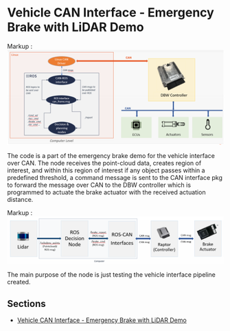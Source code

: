 # Vehicle CAN Interface - Emergency Brake with LiDAR Demo

Markup : ![picture alt](https://github.com/atefemran/Deep-Orange13-playground/blob/main/Vehicle%20CAN%20Interface%20-%20Emergency%20Brake%20with%20LiDAR%20Demo/images/readme01.PNG?raw=true)

The code is a part of the emergency brake demo for the vehicle interface over CAN. The node receives the point-cloud data, creates region of interest, and within this region of interest if any object passes within a predefined threshold, a command message is sent to the CAN interface pkg to forward the message over CAN to the DBW controller which is programmed to actuate the brake actuator with the received actuation distance.

Markup : ![picture alt](https://github.com/atefemran/Deep-Orange13-playground/blob/main/Vehicle%20CAN%20Interface%20-%20Emergency%20Brake%20with%20LiDAR%20Demo/images/readme02.PNG?raw=true)

The main purpose of the node is just testing the vehicle interface pipeline created.

## Sections
* [Vehicle CAN Interface - Emergency Brake with LiDAR Demo](https://github.com/atefemran/Deep-Orange13-playground/tree/main/Vehicle%20CAN%20Interface%20-%20Emergency%20Brake%20with%20LiDAR%20Demo")
